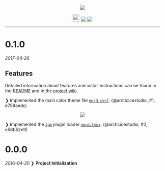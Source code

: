 <p align="center"><img src="https://cdn.rawgit.com/arcticicestudio/nord-tmux/develop/src/assets/nord-tmux-banner.svg"/></p>

<p align="center"><img src="https://assets-cdn.github.com/favicon.ico" width=24 height=24/> <a href="https://github.com/arcticicestudio/nord-tmux/releases/latest"><img src="https://img.shields.io/github/release/arcticicestudio/nord-tmux.svg"/></a> <a href="https://github.com/arcticicestudio/nord/releases/tag/v0.2.0"><img src="https://img.shields.io/badge/Nord-v0.2.0-88C0D0.svg"/></a></p>

---

# 0.1.0
*2017-04-20*
## Features
Detailed information about features and install instructions can be found in the [README](https://github.com/arcticicestudio/nord-tmux/blob/develop/README.md#installation) and in the [project wiki](https://github.com/arcticicestudio/nord-tmux/wiki).

❯ Implemented the main color theme file [`nord.conf`](https://github.com/arcticicestudio/nord-tmux/blob/develop/src/nord.conf). (@arcticicestudio, #1, e759aedc)

<p align="center"><img src="https://raw.githubusercontent.com/arcticicestudio/nord-tmux/develop/src/assets/scrot-top.png"/></p>

❯ Implemented the [`tpm`](https://github.com/tmux-plugins/tpm) plugin loader [`nord.tmux`](https://github.com/arcticicestudio/nord-tmux/blob/develop/nord.tmux). (@arcticicestudio, #2, e58b52e9)

# 0.0.0
*2016-04-20*
❯ **Project Initialization**
